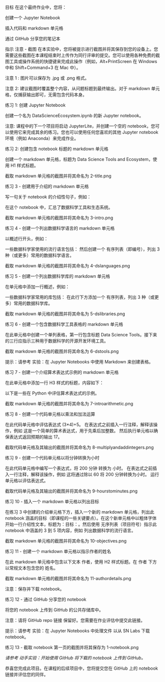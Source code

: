 目标
在这个最终作业中，您将：

创建一个 Jupyter Notebook

插入代码和 markdown 单元格

通过 GitHub 分享您的笔记本

指示
注意 - 截图
在本实验中，您将被提示进行截图并将其保存到您的设备上。您需要这些截图在本课程结束时上传作为同行评审的提交。您可以使用各种免费的截图工具或操作系统的快捷键来完成此操作（例如，Alt+PrintScreen 在 Windows 中和 Shift+Command+3 在 Mac 中）。

注意 1 : 图片可以保存为 .jpg 或 .png 格式。

注意 2: 建议截图时覆盖整个内容，从问题标题到最终输出。对于 markdown 单元格，仅捕获输出即可，无需包含代码本身。

练习 1: 创建 Jupyter Notebook

创建一个名为 DataScienceEcosystem.ipynb 的新 Jupyter notebook。

注意: 课程中的下一个项目将启动 JupyterLite，并创建一个空的 notebook，您可以使用它来完成其余的练习。您也可以使用任何您喜欢的其他 Jupyter notebook 环境（例如 Anaconda）来完成作业。


练习 2: 创建包含 notebook 标题的 markdown 单元格

创建一个 markdown 单元格，标题为 Data Science Tools and Ecosystem，使用 H1 样式标题。

截取 markdown 单元格的截图并将其命名为 2-title.png


练习 3 - 创建用于介绍的 markdown 单元格

写一句关于 notebook 的介绍性句子，例如：

在这个 notebook 中，汇总了数据科学工具和生态系统。

截取 markdown 单元格的截图并将其命名为 3-intro.png


练习 4 - 创建一个列出数据科学语言的 markdown 单元格

以概述行开头，例如：

一些数据科学家使用的流行语言包括：
然后创建一个 有序列表（即编号），列出 3 种（或更多）常用的数据科学语言。

截取 markdown 单元格的截图并将其命名为 4-dslanguages.png


练习 5 - 创建一个列出数据科学库的 markdown 单元格

在单元格中添加一行概述，例如：

一些数据科学家常用的库包括：
在此行下方添加一个 有序列表，列出 3 种（或更多）常用的数据科学库。

截取 markdown 单元格的截图并将其命名为 5-dslibraries.png


练习 6 - 创建一个包含数据科学工具表格的 markdown 单元格

在此单元格中创建一个单列表格，第一行包含标题 Data Science Tools。接下来的三行应指示三种用于数据科学的开源开发环境工具。

截取 markdown 单元格的截图并将其命名为 6-dstools.png

提示：请参考 实验：在 Jupyter Notebooks 中使用 Markdown 来创建表格。


练习 7 - 创建一个介绍算术表达式示例的 markdown 单元格

在此单元格中添加一行 H3 样式的标题，内容如下：

以下是一些在 Python 中评估算术表达式的示例。

截取 markdown 单元格的截图并将其命名为 7-introarithmetic.png


练习 8 - 创建一个代码单元格以乘法和加法运算

在此代码单元格中评估表达式 (3*4)+5。
在表达式之前插入一行注释，解释该操作，例如 这是一个简单的算术表达式，用于先乘后加整数。
然后执行单元格以确保表达式返回预期的输出 17。

截取代码单元格及其输出的截图并将其命名为 8-multiplyandaddintegers.png


练习 9 - 创建一个代码单元格以将分钟转换为小时

在此代码单元格中编写一个表达式，将 200 分钟 转换为 小时。
在表达式之前插入一行注释，解释该操作，例如 这将通过除以 60 将 200 分钟转换为小时。
运行单元格以评估表达式。

截取代码单元格及其输出的截图并将其命名为 9-hourstominutes.png


练习 10 - 插入一个 markdown 单元格以列出目标

在练习 3 中创建的介绍单元格下方，插入一个新的 markdown 单元格，列出此 notebook 涵盖的目标（即课程的一些关键要点）。在这个新单元格中以粗体字体开始一行介绍性文本，标题为：目标：。然后使用 无序列表（项目符号）指示此 notebook 中涵盖的 3 到 5 项内容，例如 列出数据科学的流行语言。

截取 markdown 单元格的截图并将其命名为 10-objectives.png


练习 11 - 创建一个 markdown 单元格以指示作者的姓名

在此 markdown 单元格中包含以下文本 作者，使用 H2 样式标题。在 作者 下方以常规文本包含您的 姓名。

截取 markdown 单元格的截图并将其命名为 11-authordetails.png

注意：保存并下载 notebook。


练习 12 - 通过 GitHub 分享您的 notebook

将您的 notebook 上传到 GitHub 的公共存储库中。

注意：请将 GitHub repo 链接 保留好。您需要在作业评估中提交此链接。

提示：请参考 实验：在 Jupyter Notebooks 中处理文件 以从 SN Labs 下载 notebook。

练习 13 - 截取 notebook 第一页的截图并将其保存为 1-notebook.png

*请参考 动手实验：开始使用 GitHub 将下载的 notebook 上传到 GitHub。*

恭喜您完成此项目。在课程的后续项目中，您将提交您在 GitHub 上的 notebook 链接并评估您的同伴。

